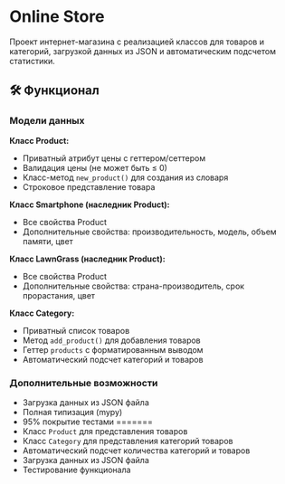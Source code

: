 # Online Store

Проект интернет-магазина с реализацией классов для товаров и категорий, загрузкой данных из JSON и автоматическим подсчетом статистики.

## 🛠 Функционал


### Модели данных

**Класс Product:**
- Приватный атрибут цены с геттером/сеттером
- Валидация цены (не может быть ≤ 0)
- Класс-метод `new_product()` для создания из словаря
- Строковое представление товара

**Класс Smartphone (наследник Product):**
- Все свойства Product
- Дополнительные свойства: производительность, модель, объем памяти, цвет

**Класс LawnGrass (наследник Product):**
- Все свойства Product
- Дополнительные свойства: страна-производитель, срок прорастания, цвет

**Класс Category:**
- Приватный список товаров
- Метод `add_product()` для добавления товаров
- Геттер `products` с форматированным выводом
- Автоматический подсчет категорий и товаров

### Дополнительные возможности
- Загрузка данных из JSON файла
- Полная типизация (mypy)
- 95% покрытие тестами
=======
- Класс `Product` для представления товаров
- Класс `Category` для представления категорий товаров
- Автоматический подсчет количества категорий и товаров
- Загрузка данных из JSON файла
- Тестирование функционала

